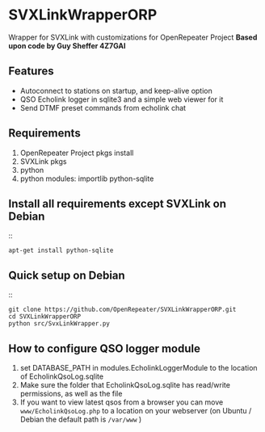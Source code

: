 SVXLinkWrapperORP
====================================
Wrapper for SVXLink with customizations for OpenRepeater Project
**Based upon code by Guy Sheffer 4Z7GAI**

Features
--------

* Autoconnect to stations on startup, and keep-alive option
* QSO Echolink logger in sqlite3 and a simple web viewer for it
* Send DTMF preset commands from echolink chat

Requirements
------------
1. OpenRepeater Project pkgs install
2. SVXLink pkgs
3. python
4. python modules: importlib python-sqlite

Install all requirements except SVXLink on Debian
----------------------------------------------------------

::
    
    apt-get install python-sqlite



Quick setup on Debian
------------------------------
::
    
    git clone https://github.com/OpenRepeater/SVXLinkWrapperORP.git
    cd SVXLinkWrapperORP
    python src/SvxLinkWrapper.py


How to configure QSO logger module
-----------------------------------
1. set DATABASE_PATH in modules.EcholinkLoggerModule to the location of EcholinkQsoLog.sqlite
2. Make sure the folder that EcholinkQsoLog.sqlite has read/write permissions, as well as the file
3. If you want to view latest qsos from a browser you can move ``www/EcholinkQsoLog.php`` to a location on your webserver (on Ubuntu / Debian the default path is ``/var/www`` )
